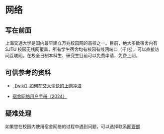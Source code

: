 # 网络

## 写在前面

上海交通大学是国内最早建立万兆校园网的高校之一。目前，绝大多数宿舍内有 SJTU 校园无线网覆盖，所有学生宿舍均有校园有线网端口（千兆），可以直接访问互联网。在校全日制本科生、研究生目前可以免费申请，免费上网。

## 可供参考的资料

- [【wiki】如何在交大愉快的上网冲浪](https://shuiyuan.sjtu.edu.cn/t/topic/279928)


- [宿舍网络用户手册（2024）](https://nimo.sjtu.edu.cn/wiki/user-manual-2024/)

## 疑难处理

如果您在校园内使用宿舍网络的过程中遇到问题，可以选择联系[网管部]([nimo.sjtu.edu.cn](https://nimo.sjtu.edu.cn/wiki/user-manual-2024/contact-us/))